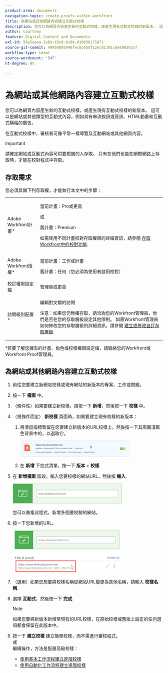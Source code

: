 ```yaml
---
product-area: documents
navigation-topic: create-proofs-within-workfront
title: 為網站或其他網路內容建立互動式校樣
description: 您可以為網頁內容產生新的互動式校樣，或產生現有互動式校樣的新版本。 這可以是網站或其他類型的互動式內容，例如具有串流視訊或音訊、HTML動畫和互動式橫幅的廣告。
author: Courtney
feature: Digital Content and Documents
exl-id: 56e5eeea-1ab9-43c8-bc84-d10638171871
source-git-commit: 49950895440fec8cebdf12ec81191c6e890383cf
workflow-type: tm+mt
source-wordcount: '547'
ht-degree: 0%

---
```


# 為網站或其他網路內容建立互動式校樣

您可以為網頁內容產生新的互動式校樣，或產生現有互動式校樣的新版本。 這可以是網站或其他類型的互動式內容，例如具有串流視訊或音訊、HTML動畫和互動式橫幅的廣告。

在互動式校樣中，審核者可像平常一樣導覽及互動網站或其他網頁內容。

>[!IMPORTANT]
>
>請確定網站或互動式內容可供要檢閱的人存取。 只有在他們也能在網際網路上存取時，才能在校對程式中存取。

## 存取需求

您必須具備下列存取權，才能執行本文中的步驟：

<table style="table-layout:auto"> 
 <col> 
 <col> 
 <tbody> 
  <tr> 
   <td role="rowheader">Adobe Workfront計畫*</td> 
   <td> <p>當前計畫：Pro或更高</p> <p>或</p> <p>舊計畫：Premium</p> <p>如需使用不同計畫校對存取權限的詳細資訊，請參閱 <a href="/help/quicksilver/administration-and-setup/manage-workfront/configure-proofing/access-to-proofing-functionality.md" class="MCXref xref">存取Workfront中的校對功能</a>.</p> </td> 
  </tr> 
  <tr> 
   <td role="rowheader">Adobe Workfront授權*</td> 
   <td> <p>當前計畫：工作或計畫</p> <p>舊計畫：任何（您必須為使用者啟用校對）</p> </td> 
  </tr> 
  <tr> 
   <td role="rowheader">校訂權限設定檔 </td> 
   <td>管理員或更高</td> 
  </tr> 
  <tr> 
   <td role="rowheader">訪問級別配置*</td> 
   <td> <p>編輯對文檔的訪問</p> <p>注意：如果您仍無權存取，請洽詢您的Workfront管理員，他們是否在您的存取層級設定其他限制。 如需Workfront管理員如何修改您的存取層級的詳細資訊，請參閱 <a href="../../../administration-and-setup/add-users/configure-and-grant-access/create-modify-access-levels.md" class="MCXref xref">建立或修改自訂存取層級</a>.</p> </td> 
  </tr> 
 </tbody> 
</table>

&#42;若要了解您擁有的計畫、角色或校樣權限設定檔，請聯絡您的Workfront或Workfront Proof管理員。

## 為網站或其他網路內容建立互動式校樣

1. 前往您要建立新網站校樣或現有網站的新版本的專案、工作或問題。
1. 按一下 **檔案** 中。
1. （條件性）如果要建立新校樣，請按一下 **新增**，然後按一下 **校樣** 中。

1. （視條件而定） **新校樣** 頁面時，如果要建立現有校樣的新版本：

   1. 將滑鼠指標暫留在您要建立新版本的URL校樣上，然後按一下其周圍淺藍色背景中的，以選取它。

      ![Select_proof_by_selecting_light_blue_background.png](assets/select-proof-by-selecting-light-blue-background-350x52.png)

   1. 在 **新增** 下拉式清單，按一下 **版本** > **校樣**.

1. 在 **新增檔案** 區段，輸入您要校樣的網站URL，然後按 **輸入**.

   ![proof_website.png](assets/proof-website-350x65.png)

   您可以重複此程式，新增多個要校驗的網站。

1. 按一下您新增的URL。

   ![](assets/click-url-350x137.png)

1. （選用）如果您想要將校樣名稱從網站URL變更為其他名稱，請輸入 **校樣名稱**.
1. 選擇 **互動式**，然後按一下 **完成**.

   >[!NOTE]
   >
   >如果您要將新版本新增至現有的URL校樣，在原始校樣或舊版上設定的任何選項都會保留在此版本中。

1. 按一下 **建立校樣** 建立簡單校樣，而不需進行審核程式。\
   或\
   繼續操作，方法是配置高級校樣：

   * [使用基本工作流程建立進階校樣](../../../review-and-approve-work/proofing/creating-proofs-within-workfront/configure-basic-proof-workflow.md)
   * [使用自動化工作流程建立進階校樣](../../../review-and-approve-work/proofing/creating-proofs-within-workfront/create-automated-proof-workflow.md)
